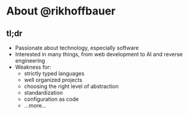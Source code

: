 # About @rikhoffbauer

## tl;dr

- Passionate about technology, especially software
- Interested in many things, from web development to AI and reverse engineering
- Weakness for:
  - strictly typed languages
  - well organized projects
  - choosing the right level of abstraction
  - standardization
  - configuration as code
  - ...more...

